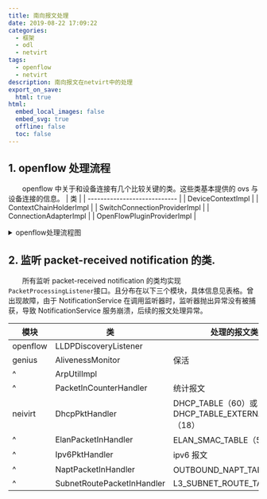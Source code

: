 ```yaml
---
title: 南向报文处理
date: 2019-08-22 17:09:22
categories:
  - 框架
  - odl
  - netvirt
tags:
  - openflow
  - netvirt
description: 南向报文在netvirt中的处理
export_on_save:
  html: true
html:
  embed_local_images: false
  embed_svg: true
  offline: false
  toc: false
---
```


## 1. openflow 处理流程

&emsp;&emsp;openflow 中关于和设备连接有几个比较关键的类。这些类基本提供的 ovs 与设备连接的信息。
| 类 |
| ---------------------------- |
| DeviceContextImpl |
| ContextChainHolderImpl |
| SwitchConnectionProviderImpl |
| ConnectionAdapterImpl |
| OpenFlowPluginProviderImpl |

<details>
 <summary>openflow处理流程图</summary>

```plantuml
@startuml
title 南向报文处理
Netty -> Netty:channelRead
Netty -> AbstractConnectionAdapterStatistics:consume
AbstractConnectionAdapterStatistics -> ConnectionAdapterImpl:consumeDeviceMessage
ConnectionAdapterImpl -> OpenflowProtocolListenerFullImpl:onPacketInMessage
note left
   对消息进行分类处理
end note
OpenflowProtocolListenerFullImpl -> DeviceContextImpl:processPacketInMessage
DeviceContextImpl -> PacketReceivedTranslator:translate,消息pojo转换
note left
   只有ovs的主处理消息
end note
PacketReceivedTranslator -> DeviceContextImpl:packetReceived pojo
DeviceContextImpl -> DeviceContextImpl:handlePacketInMessage
DeviceContextImpl -> NotificationService:offerNotification
note left
   1:消息统计功能
   2：通过Notification发送消息
end note
@enduml
```

</details>

## 2. 监听 packet-received notification 的类.

&emsp;&emsp;所有监听 packet-received notification 的类均实现 `PacketProcessingListener`接口。且分布在以下三个模块，具体信息见表格。曾出现故障，由于 NotificationService 在调用监听器时，监听器抛出异常没有被捕获，导致 NotificationService 服务崩溃，后续的报文处理异常。

| 模块     | 类                         | 处理的报文类型                                      |
| -------- | -------------------------- | --------------------------------------------------- |
| openflow | LLDPDiscoveryListener      |                                                     |
| genius   | AlivenessMonitor           | 保活                                                |
| ^        | ArpUtilImpl                |                                                     |
| ^        | PacketInCounterHandler     | 统计报文                                            |
| neivirt  | DhcpPktHandler             | DHCP_TABLE（60）或 DHCP_TABLE_EXTERNAL_TUNNEL（18） |
| ^        | ElanPacketInHandler        | ELAN_SMAC_TABLE（50）                               |
| ^        | Ipv6PktHandler             | ipv6 报文                                           |
| ^        | NaptPacketInHandler        | OUTBOUND_NAPT_TABLE（46）                           |
| ^        | SubnetRoutePacketInHandler | L3_SUBNET_ROUTE_TABLE(22)                           |
